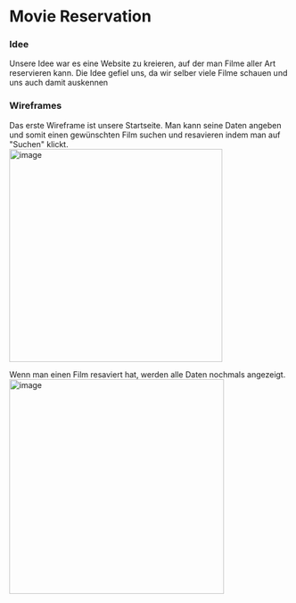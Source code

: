 # Movie Reservation

### Idee
Unsere Idee war es eine Website zu kreieren, auf der man Filme aller Art reservieren kann. Die Idee gefiel uns, da wir selber viele Filme schauen und uns auch damit auskennen


### Wireframes
Das erste Wireframe ist unsere Startseite. Man kann seine Daten angeben und somit einen gewünschten Film suchen und resavieren indem man auf "Suchen" klickt.</br>
<img width="382" alt="image" src="https://user-images.githubusercontent.com/85217452/178200757-83fb6143-9d59-4545-8707-ef918cd75e46.png">

Wenn man einen Film resaviert hat, werden alle Daten nochmals angezeigt.</br>
<img width="385" alt="image" src="https://user-images.githubusercontent.com/85217452/178200588-efe06031-4e18-465a-8c5a-12d8a4cf14ea.png">
